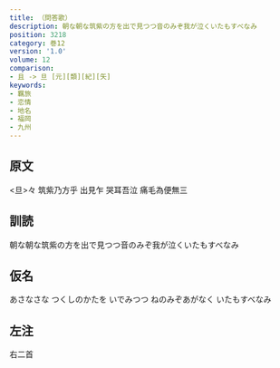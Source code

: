 ```yaml
---
title: （問答歌）
description: 朝な朝な筑紫の方を出で見つつ音のみぞ我が泣くいたもすべなみ
position: 3218
category: 巻12
version: '1.0'
volume: 12
comparison:
- 且 -> 旦 [元][類][紀][矢]
keywords:
- 羈旅
- 恋情
- 地名
- 福岡
- 九州
---
```


## 原文

<旦>々 筑紫乃方乎 出見乍 哭耳吾泣 痛毛為便無三

## 訓読

朝な朝な筑紫の方を出で見つつ音のみぞ我が泣くいたもすべなみ

## 仮名

あさなさな つくしのかたを いでみつつ ねのみぞあがなく いたもすべなみ

## 左注

右二首
